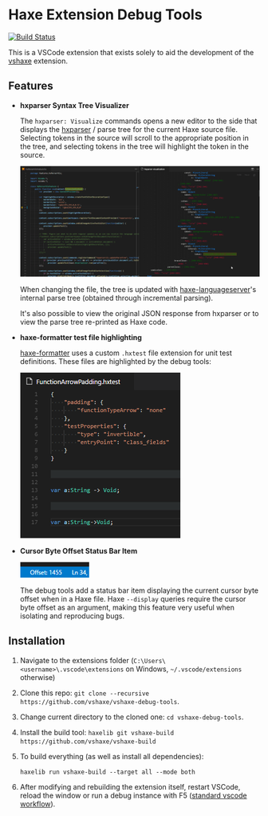 # Haxe Extension Debug Tools

[![Build Status](https://travis-ci.org/vshaxe/vshaxe-debug-tools.svg?branch=master)](https://travis-ci.org/vshaxe/vshaxe-debug-tools)

This is a VSCode extension that exists solely to aid the development of the [vshaxe](https://github.com/vshaxe/vshaxe) extension.

## Features

- **hxparser Syntax Tree Visualizer**

  The `hxparser: Visualize` commands opens a new editor to the side that displays the [hxparser](https://github.com/vshaxe/hxparser) / [](https://github.com/vshaxe/haxe-hxparser) parse tree for the current Haxe source file. Selecting tokens in the source will scroll to the appropriate position in the tree, and selecting tokens in the tree will highlight the token in the source.

  ![](images/visualizer.gif)

  When changing the file, the tree is updated with [haxe-languageserver](https://github.com/vshaxe/haxe-languageserver)'s internal parse tree (obtained through incremental parsing).

  It's also possible to view the original JSON response from hxparser or to view the parse tree re-printed as Haxe code.

- **haxe-formatter test file highlighting**

  [haxe-formatter](https://github.com/vshaxe/haxe-formatter) uses a custom `.hxtest` file extension for unit test definitions. These files are highlighted by the debug tools:

  ![](images/hxtest.png)

- **Cursor Byte Offset Status Bar Item**

  ![](images/cursorByteOffset.png)

  The debug tools add a status bar item displaying the current cursor byte offset when in a Haxe file. Haxe `--display` queries require the cursor byte offset as an argument, making this feature very useful when isolating and reproducing bugs.

## Installation

1. Navigate to the extensions folder (`C:\Users\<username>\.vscode\extensions` on Windows, `~/.vscode/extensions` otherwise)
2. Clone this repo: `git clone --recursive https://github.com/vshaxe/vshaxe-debug-tools`.
3. Change current directory to the cloned one: `cd vshaxe-debug-tools`.
4. Install the build tool: `haxelib git vshaxe-build https://github.com/vshaxe/vshaxe-build`
5. To build everything (as well as install all dependencies):

    ```
    haxelib run vshaxe-build --target all --mode both
    ```

6. After modifying and rebuilding the extension itself, restart VSCode, reload the window or run a debug instance with F5 ([standard vscode workflow](https://code.visualstudio.com/docs/extensions/debugging-extensions)).